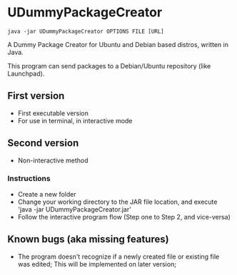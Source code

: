 UDummyPackageCreator
====================
<code>java -jar UDummyPackageCreator OPTIONS FILE [URL]</code>

A Dummy Package Creator for Ubuntu and Debian based distros, written in Java.

This program can send packages to a Debian/Ubuntu repository (like Launchpad).

## First version
* First executable version
* For use in terminal, in interactive mode

## Second version
* Non-interactive method

### Instructions
* Create a new folder
* Change your working directory to the JAR file location, and execute 'java -jar UDummyPackageCreator.jar'
* Follow the interactive program flow (Step one to Step 2, and vice-versa)

## Known bugs (aka missing features)
* The program doesn't recognize if a newly created file or existing file was edited; This will be implemented on later version;
